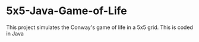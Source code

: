 # 5x5-Java-Game-of-Life
This project simulates the Conway's game of life in a 5x5 grid. This is coded in Java
